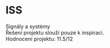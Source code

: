 # ISS
Signály a systémy<br/>
Řešení projektu slouží pouze k inspiraci.<br/>
Hodnocení projektu: 11.5/12
